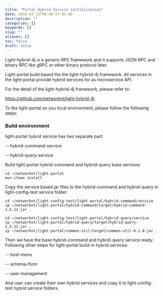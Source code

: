 ```yaml
---
title: "Portal Hybrid Service initialization"
date: 2018-03-21T06:46:57-05:00
description: ""
categories: []
keywords: []
slug: ""
aliases: []
toc: false
draft: false
---
```


Light-hybrid-4j is a generic RPC framework and it supports JSON RPC and binary RPC like gRPC or other binary protocol later.

Light-portal build based the the light-hybrid-4j framework. All services in the light-portal provide hybrid services for as microservice API.

For the detail of the light-hybrid-4j framework, please refer to:

https://github.com/networknt/light-hybrid-4j


To the light-portal on you local environment, please follow the following steps:



### Build environment

light-portal hybrid service has two separate part:

-- hybrid-command-service

-- hybrid-query-service



Build light-portal hybrid-command and hybrid-query base services:

```
cd ~/networknt/light-portal
mvn clean install
```

Copy the service based jar files to the hybrid-command and hybrid-query in light-config-test service folder:



```
cd ~/networknt/light-config-test/light-portal/hybrid-command/service
cp ~/networknt/light-portal/hybrid-command/target/hybrid-command-1.5.11.jar .

cd ~/networknt/light-config-test/light-portal/hybrid-query/service
cp ~/networknt/light-portal/hybrid-query/target/hybrid-query-1.5.11.jar .
cp ~/networknt/light-portal/common-util/target/common-util-0.1.0.jar .
```


Then we have the base hybrid-command and hybrid-query service ready. Following other steps for light-portal build-in hybrid services:

 -- host-menu

 -- schema-form

 -- user-management


And user can create their own hybrid services and copy it to light-config-test hybrid  service folders.



